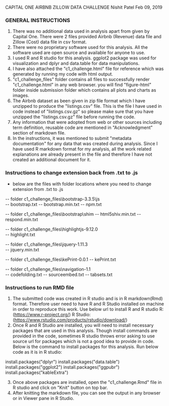 CAPITAL ONE AIRBNB ZILLOW DATA CHALLENGE
Nishit Patel
Feb 09, 2019

### GENERAL INSTRUCTIONS

1. There was no additional data used in analysis apart from given by Capital One. There were 2 files provided Airbnb (Revenue) data file and Zillow (Cost) data file in csv format.
2. There were no proprietary software used for this analysis. All the software used are open source and available for anyone to use.
3. I used R and R studio for this analysis. ggplot2 package was used for visualization and dplyr and data.table for data manipulations.
4. I have also attached the "c1_challenge.html" file for reference which was generated by running my code with html output.
5. "c1_challenge_files" folder contains all files to successfully render "c1_challenge.html" in any web browser. you will find "figure-html" folder inside submission folder which contains all plots and charts as images.
6. The Airbnb dataset as been given in zip file format which I have unzipped to produce the "listings.csv" file. This is the file I have used in code instead of "listings.csv.gz" so please make sure
	that you have unzipped the "listings.csv.gz" file before running the code.
7. Any information that were adopted from web or other sources including term definition, reusable code are mentioned in "Acknowledgment" section of markdown file.
8. In the instructions, it was mentioned to submit "metadata documentation" for any data that was created during analysis. Since I have used R markdown format for my analysis, all the work related
	explanations are already present in the file and therefore I have not created an additional document for it.


### Instructions to change extension back from .txt to .js

- below are the files with folder locations where you need to change extension from .txt to .js

-- folder c1_challenge_files\bootstrap-3.3.5\js\
	 -- bootstrap.txt
	 -- bootstrap.min.txt
	 -- npm.txt

-- folder c1_challenge_files\bootstrap\shim
	 -- html5shiv.min.txt
	 -- respond.min.txt

-- folder c1_challenge_files\highlightjs-9.12.0\
	 -- highlight.txt

-- folder c1_challenge_files\jquery-1.11.3\
	 -- jquery.min.txt

-- folder c1_challenge_files\kePrint-0.0.1
	 -- kePrint.txt

-- folder c1_challenge_files\navigation-1.1\
	 -- codefolding.txt
	 -- sourceembed.txt
	 -- tabsets.txt



### Instructions to run RMD file

1. The submitted code was created in R studio and is in R markdown(Rmd) format. Therefore user need to have R and R Studio installed on machine	in order to reproduce this work.
	Use below url to install R and R studio
	R: (https://www.r-project.org/)
	R Studio: (https://www.rstudio.com/products/rstudio/download/)
2. Once R and R Studio are installed, you will need to install necessary packages that are used in this analysis. Though install commands are provided
	in the code, sometimes R studio throws error asking to use source url for packages which is not a good idea to provide in code.
	Below is the command to install packages for this analysis. Run below code as it is in R studio:

  install.packages("dplyr")
  install.packages("data.table")
	install.packages("ggplot2")
	install.packages("ggpubr")
	install.packages("kableExtra")

3. Once above packages are installed, open the "c1_challenge.Rmd" file in R studio and click on "Knit" button on top bar.
4. After knitting the markdown file, you can see the output in any browser or in Viewer pane in R Studio.
